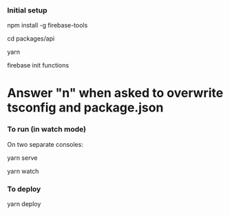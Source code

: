 ### Initial setup ###

npm install -g firebase-tools

cd packages/api

yarn

firebase init functions

# Answer "n" when asked to overwrite tsconfig and package.json 

### To run (in watch mode) ###

On two separate consoles:

yarn serve

yarn watch


### To deploy ###

yarn deploy